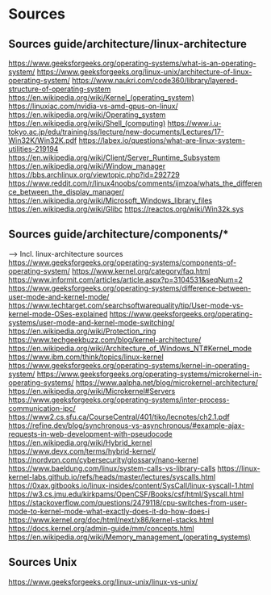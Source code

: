 # Sources

## Sources guide/architecture/linux-architecture
https://www.geeksforgeeks.org/operating-systems/what-is-an-operating-system/
https://www.geeksforgeeks.org/linux-unix/architecture-of-linux-operating-system/
https://www.naukri.com/code360/library/layered-structure-of-operating-system
https://en.wikipedia.org/wiki/Kernel_(operating_system)
https://linuxiac.com/nvidia-vs-amd-gpus-on-linux/
https://en.wikipedia.org/wiki/Operating_system
https://en.wikipedia.org/wiki/Shell_(computing)
https://www.i.u-tokyo.ac.jp/edu/training/ss/lecture/new-documents/Lectures/17-Win32K/Win32K.pdf
https://labex.io/questions/what-are-linux-system-utilities-219194
https://en.wikipedia.org/wiki/Client/Server_Runtime_Subsystem
https://en.wikipedia.org/wiki/Window_manager
https://bbs.archlinux.org/viewtopic.php?id=292729
https://www.reddit.com/r/linux4noobs/comments/ijmzoa/whats_the_difference_between_the_display_manager/
https://en.wikipedia.org/wiki/Microsoft_Windows_library_files
https://en.wikipedia.org/wiki/Glibc
https://reactos.org/wiki/Win32k.sys

## Sources guide/architecture/components/*
--> Incl. linux-architecture sources
https://www.geeksforgeeks.org/operating-systems/components-of-operating-system/
https://www.kernel.org/category/faq.html
https://www.informit.com/articles/article.aspx?p=3104531&seqNum=2
https://www.geeksforgeeks.org/operating-systems/difference-between-user-mode-and-kernel-mode/
https://www.techtarget.com/searchsoftwarequality/tip/User-mode-vs-kernel-mode-OSes-explained
https://www.geeksforgeeks.org/operating-systems/user-mode-and-kernel-mode-switching/
https://en.wikipedia.org/wiki/Protection_ring
https://www.techgeekbuzz.com/blog/kernel-architecture/
https://en.wikipedia.org/wiki/Architecture_of_Windows_NT#Kernel_mode
https://www.ibm.com/think/topics/linux-kernel
https://www.geeksforgeeks.org/operating-systems/kernel-in-operating-system/
https://www.geeksforgeeks.org/operating-systems/microkernel-in-operating-systems/
https://www.aalpha.net/blog/microkernel-architecture/
https://en.wikipedia.org/wiki/Microkernel#Servers
https://www.geeksforgeeks.org/operating-systems/inter-process-communication-ipc/
https://www2.cs.sfu.ca/CourseCentral/401/tiko/lecnotes/ch2.1.pdf
https://refine.dev/blog/synchronous-vs-asynchronous/#example-ajax-requests-in-web-development-with-pseudocode
https://en.wikipedia.org/wiki/Hybrid_kernel
https://www.devx.com/terms/hybrid-kernel/
https://nordvpn.com/cybersecurity/glossary/nano-kernel
https://www.baeldung.com/linux/system-calls-vs-library-calls
https://linux-kernel-labs.github.io/refs/heads/master/lectures/syscalls.html
https://0xax.gitbooks.io/linux-insides/content/SysCall/linux-syscall-1.html
https://w3.cs.jmu.edu/kirkpams/OpenCSF/Books/csf/html/Syscall.html
https://stackoverflow.com/questions/2479118/cpu-switches-from-user-mode-to-kernel-mode-what-exactly-does-it-do-how-does-i
https://www.kernel.org/doc/html/next/x86/kernel-stacks.html
https://docs.kernel.org/admin-guide/mm/concepts.html
https://en.wikipedia.org/wiki/Memory_management_(operating_systems)


## Sources Unix
https://www.geeksforgeeks.org/linux-unix/linux-vs-unix/

<!-- 
Author: cturpn
File: linux_architecture.md
Purpose: Documentation of the basic linux architecture to further understand the different components
Created: 2025-08-22
Edited: 2025-08-22
-->
